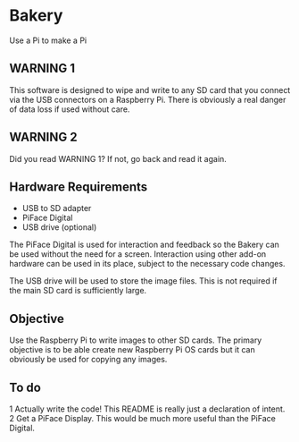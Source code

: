 Bakery
======

Use a Pi to make a Pi

WARNING 1
---------

This software is designed to wipe and write to any SD card that you connect via
the USB connectors on a Raspberry Pi. There is obviously a real danger of data
loss if used without care.

WARNING 2
---------

Did you read WARNING 1? If not, go back and read it again.

Hardware Requirements
---------------------

* USB to SD adapter
* PiFace Digital
* USB drive (optional)

The PiFace Digital is used for interaction and feedback so the Bakery can be
used without the need for a screen. Interaction using other add-on hardware can
be used in its place, subject to the necessary code changes.

The USB drive will be used to store the image files. This is not required if
the main SD card is sufficiently large.

Objective
---------

Use the Raspberry Pi to write images to other SD cards. The primary objective
is to be able create new Raspberry Pi OS cards but it can obviously be used for
copying any images.

To do
-----

1 Actually write the code! This README is really just a declaration of intent.
2 Get a PiFace Display. This would be much more useful than the PiFace Digital.
